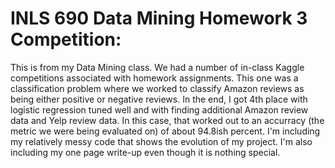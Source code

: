# INLS 690 Data Mining Homework 3 Competition:
This is from my Data Mining class. We had a number of in-class Kaggle competitions associated with homework assignments. This one was a classification problem where we worked to classify Amazon reviews as being either positive or negative reviews. In the end, I got 4th place with logistic regression tuned well and with finding additional Amazon review data and Yelp review data. 
In this case, that worked out to an accurracy (the metric we were being evaluated on) of about 94.8ish percent. I'm including my relatively messy code that shows the evolution of my project. I'm also including my one page write-up even though it is nothing special. 

